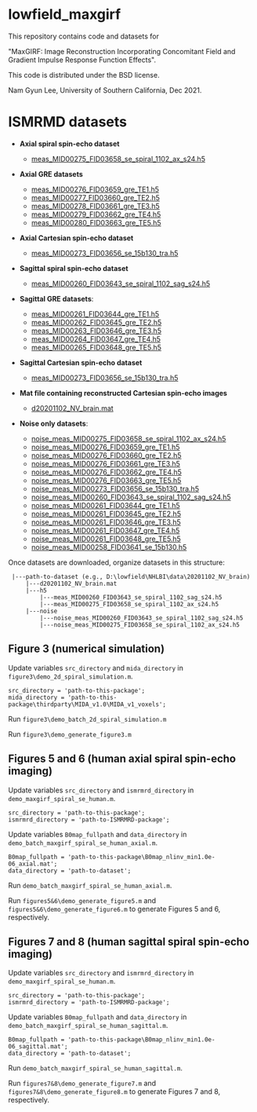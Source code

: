 # lowfield_maxgirf

This repository contains code and datasets for

"MaxGIRF: Image Reconstruction Incorporating Concomitant
Field and Gradient Impulse Response Function Effects".

This code is distributed under the BSD license.

Nam Gyun Lee, University of Southern California, Dec 2021.

# ISMRMD datasets

* **Axial spiral spin-echo dataset** 
  - [meas_MID00275_FID03658_se_spiral_1102_ax_s24.h5](https://drive.google.com/file/d/1M5bMNL2bWOsEqaKKpHBPQLHVSesq-Lx2/view?usp=sharing)

* **Axial GRE datasets**

  - [meas_MID00276_FID03659_gre_TE1.h5](https://drive.google.com/file/d/1oNQJP_fau6dZoS5EXGtUk8yQ75Bkb7GV/view?usp=sharing)  
  - [meas_MID00277_FID03660_gre_TE2.h5](https://drive.google.com/file/d/1T5czOtlOezgHWib8Teoz1JBZE_bMtg4F/view?usp=sharing)
  - [meas_MID00278_FID03661_gre_TE3.h5](https://drive.google.com/file/d/1zhbBxD9RJ0v4JIcsmbH6_Rv0NfkSDggb/view?usp=sharing) 
  - [meas_MID00279_FID03662_gre_TE4.h5](https://drive.google.com/file/d/1hE9suU9RN0c8LdPuwzgOt6N4M_0y9daV/view?usp=sharing)
  - [meas_MID00280_FID03663_gre_TE5.h5](https://drive.google.com/file/d/1Stp4XnRI91sbJ2eBa6VLALIoKrKnKsfY/view?usp=sharing)

* **Axial Cartesian spin-echo dataset**
  - [meas_MID00273_FID03656_se_15b130_tra.h5](https://drive.google.com/file/d/1CCgAoHHitQ4UkIdaBVrXqA9qxW7YABlB/view?usp=sharing)

* **Sagittal spiral spin-echo dataset**
  - [meas_MID00260_FID03643_se_spiral_1102_sag_s24.h5](https://drive.google.com/file/d/1NOh64QtBmbyImTiHzzqwuV_GXiyfvvAR/view?usp=sharing)

* **Sagittal GRE datasets**:
  - [meas_MID00261_FID03644_gre_TE1.h5](https://drive.google.com/file/d/11wJrXucCl9j7Q1LXP3SClGrycmmaatWu/view?usp=sharing)
  - [meas_MID00262_FID03645_gre_TE2.h5](https://drive.google.com/file/d/1aep6XWc8Ijjjw2nFGCCagTu2wLzLFP6W/view?usp=sharing)
  - [meas_MID00263_FID03646_gre_TE3.h5](https://drive.google.com/file/d/1d3-0V6vniSekO160inIsLdCujF20UjjS/view?usp=sharing)
  - [meas_MID00264_FID03647_gre_TE4.h5](https://drive.google.com/file/d/1xMWlx6UWcBdMAcqjkT49vLj-3JYHYGJO/view?usp=sharing)
  - [meas_MID00265_FID03648_gre_TE5.h5](https://drive.google.com/file/d/1TySk-_X00Sx7cXTfWDRc7YeH1U2P-SNH/view?usp=sharing)

* **Sagittal Cartesian spin-echo dataset**
  - [meas_MID00273_FID03656_se_15b130_tra.h5](https://drive.google.com/file/d/1PK79_QYW82A33nqXM2sTkXpb11HsKxrD/view?usp=sharing)

* **Mat file containing reconstructed Cartesian spin-echo images**
  - [d20201102_NV_brain.mat](https://drive.google.com/file/d/1yU42YylEXz8YH_UbEsBLQceD0ywTYFfb/view?usp=sharing)

* **Noise only datasets**:
  - [noise_meas_MID00275_FID03658_se_spiral_1102_ax_s24.h5](https://drive.google.com/file/d/1LpWtlNOvPFWWV_6lCJ2GMwjP0AyM1qt8/view?usp=sharing)
  - [noise_meas_MID00276_FID03659_gre_TE1.h5](https://drive.google.com/file/d/1EGSKo5qSrLfusbYnECRTG3Jqib-DcPMp/view?usp=sharing)
  - [noise_meas_MID00276_FID03660_gre_TE2.h5](https://drive.google.com/file/d/1hTlesOJvDV6R4aQduOP_1T9QdT-sKGcQ/view?usp=sharing)
  - [noise_meas_MID00276_FID03661_gre_TE3.h5](https://drive.google.com/file/d/1arMDTIoAMz3-_otCQlQPsFhLKchEdG5k/view?usp=sharing)
  - [noise_meas_MID00276_FID03662_gre_TE4.h5](https://drive.google.com/file/d/1WL_zA2CmvMHc8DjriCUU9D-A61ZicfkK/view?usp=sharing)
  - [noise_meas_MID00276_FID03663_gre_TE5.h5](https://drive.google.com/file/d/1SQaDExFkGq9fUoPZnJoorW0jWbNSpzc9/view?usp=sharing)
  - [noise_meas_MID00273_FID03656_se_15b130_tra.h5](https://drive.google.com/file/d/1WXC0YfERL8yTGisEU1suVL-EZel8DgQy/view?usp=sharing)
  - [noise_meas_MID00260_FID03643_se_spiral_1102_sag_s24.h5](https://drive.google.com/file/d/1ZCwd5p3zht53_2bskfFNuAZnXUXfOIHl/view?usp=sharing)
  - [noise_meas_MID00261_FID03644_gre_TE1.h5](https://drive.google.com/file/d/1rO0JGqbDSCRjkSE6xv0bInTgfWxkdYxl/view?usp=sharing)
  - [noise_meas_MID00261_FID03645_gre_TE2.h5](https://drive.google.com/file/d/1ZkfxvxBhUhZVFkKcS0FdMBPkmI8--xTi/view?usp=sharing)
  - [noise_meas_MID00261_FID03646_gre_TE3.h5](https://drive.google.com/file/d/1w-ZTvYwrdeMe5KtCgPzVOtrAnRJEVdAE/view?usp=sharing)
  - [noise_meas_MID00261_FID03647_gre_TE4.h5](https://drive.google.com/file/d/1U3joLbogiJZEySx-08UfXzKVz1Hwkq_9/view?usp=sharing)
  - [noise_meas_MID00261_FID03648_gre_TE5.h5](https://drive.google.com/file/d/17LRHCkYv5OL-7agkSe336m90mgp49UOR/view?usp=sharing)
  - [noise_meas_MID00258_FID03641_se_15b130.h5](https://drive.google.com/file/d/1flg3lO7K3dxnZOigjV7xIkifH1UE--kO/view?usp=sharing)


Once datasets are downloaded, organize datasets in this structure:
 
     |---path-to-dataset (e.g., D:\lowfield\NHLBI\data\20201102_NV_brain)
         |---d20201102_NV_brain.mat
         |---h5
             |---meas_MID00260_FID03643_se_spiral_1102_sag_s24.h5
             |---meas_MID00275_FID03658_se_spiral_1102_ax_s24.h5
         |---noise
             |---noise_meas_MID00260_FID03643_se_spiral_1102_sag_s24.h5
             |---noise_meas_MID00275_FID03658_se_spiral_1102_ax_s24.h5
 

## Figure 3 (numerical simulation)

Update variables `src_directory` and `mida_directory` in `figure3\demo_2d_spiral_simulation.m`.

    src_directory = 'path-to-this-package';
    mida_directory = 'path-to-this-package\thirdparty\MIDA_v1.0\MIDA_v1_voxels';
 
Run `figure3\demo_batch_2d_spiral_simulation.m`

Run `figure3\demo_generate_figure3.m`
 
## Figures 5 and 6 (human axial spiral spin-echo imaging)

Update variables `src_directory` and `ismrmrd_directory` in `demo_maxgirf_spiral_se_human.m`.

    src_directory = 'path-to-this-package';
    ismrmrd_directory = 'path-to-ISMRMRD-package';

Update variables `B0map_fullpath` and `data_directory` in `demo_batch_maxgirf_spiral_se_human_axial.m`.

    B0map_fullpath = 'path-to-this-package\B0map_nlinv_min1.0e-06_axial.mat';
    data_directory = 'path-to-dataset';

Run `demo_batch_maxgirf_spiral_se_human_axial.m`.

Run `figures5&6\demo_generate_figure5.m` and `figures5&6\demo_generate_figure6.m` to generate Figures 5 and 6, respectively.

## Figures 7 and 8 (human sagittal spiral spin-echo imaging)

Update variables `src_directory` and `ismrmrd_directory` in `demo_maxgirf_spiral_se_human.m`.

    src_directory = 'path-to-this-package';
    ismrmrd_directory = 'path-to-ISMRMRD-package';

Update variables `B0map_fullpath` and `data_directory` in `demo_batch_maxgirf_spiral_se_human_sagittal.m`.

    B0map_fullpath = 'path-to-this-package\B0map_nlinv_min1.0e-06_sagittal.mat';
    data_directory = 'path-to-dataset';

Run `demo_batch_maxgirf_spiral_se_human_sagittal.m`.

Run `figures7&8\demo_generate_figure7.m` and `figures7&8\demo_generate_figure8.m` to generate Figures 7 and 8, respectively.
